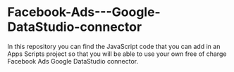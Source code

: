 # Facebook-Ads---Google-DataStudio-connector
In this repository you can find the JavaScript code that you can add in an Apps Scripts project so that you will be able to use your own free of charge Facebook Ads Google DataStudio connector.
